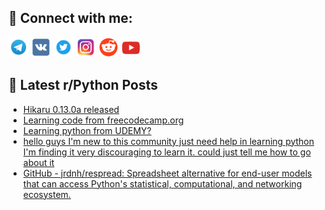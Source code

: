 ## 🔎 Connect with me:
[<img src="https://github.com/bullbesh/bullbesh/blob/main/images/Telegram.png" width="32" height="32" />](https://t.me/bullbesh)
[<img src="https://github.com/bullbesh/bullbesh/blob/main/images/VK.png" width="32" height="32" />](https://vk.com/bullbesh)
[<img src="https://github.com/bullbesh/bullbesh/blob/main/images/Twitter.png" width="32" height="32" />](https://twitter.com/bullbesh1)
[<img src="https://github.com/bullbesh/bullbesh/blob/main/images/Instagram.png" width="32" height="32" />](https://www.instagram.com/bullbesh)
[<img src="https://github.com/bullbesh/bullbesh/blob/main/images/Reddit.png" width="32" height="32" />](https://www.reddit.com/user/bullbesh)
[<img src="https://github.com/bullbesh/bullbesh/blob/main/images/YouTube.png" width="32" height="32" />](https://www.youtube.com/channel/UCtfjRs6uzgq5mfm8S06WTcg)

## 📕 Latest r/Python Posts
<!-- BLOG-POST-LIST:START -->
- [Hikaru 0.13.0a released](https://www.reddit.com/r/Python/comments/102g72h/hikaru_0130a_released/)
- [Learning code from freecodecamp.org](https://www.reddit.com/r/Python/comments/102fabx/learning_code_from_freecodecamporg/)
- [Learning python from UDEMY?](https://www.reddit.com/r/Python/comments/102d0wc/learning_python_from_udemy/)
- [hello guys I&#39;m new to this community just need help in learning python I&#39;m finding it very discouraging to learn it. could just tell me how to go about it](https://www.reddit.com/r/Python/comments/102cxuy/hello_guys_im_new_to_this_community_just_need/)
- [GitHub - jrdnh/respread: Spreadsheet alternative for end-user models that can access Python&#39;s statistical, computational, and networking ecosystem.](https://www.reddit.com/r/Python/comments/102cqe4/github_jrdnhrespread_spreadsheet_alternative_for/)
<!-- BLOG-POST-LIST:END -->
